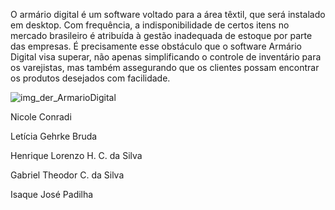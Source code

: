 O armário digital é um software voltado para a área têxtil, que será instalado em desktop. Com frequência, a indisponibilidade de certos itens no mercado brasileiro é atribuída à gestão inadequada de estoque por parte das empresas. 
É precisamente esse obstáculo que o software Armário Digital visa superar, não apenas simplificando o controle de inventário para os varejistas, mas também assegurando que os clientes possam encontrar os produtos desejados com facilidade.


![img_der_ArmarioDigital](https://github.com/nickconradi/ArmarioDigital/assets/145594857/ae1f4e04-52a6-4aae-82be-b5ce72253227)

Nicole Conradi 

Letícia Gehrke Bruda 

Henrique Lorenzo H. C. da Silva 

Gabriel Theodor C. da Silva

Isaque José Padilha 
